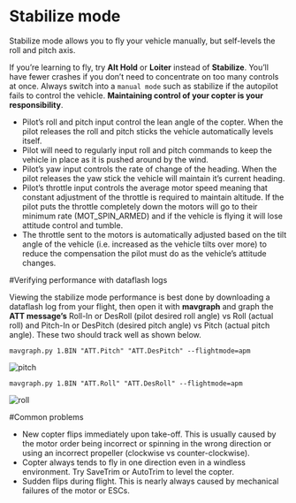 # Stabilize mode

Stabilize mode allows you to fly your vehicle manually, but self-levels the roll and pitch axis.

If you’re learning to fly, try **Alt Hold** or **Loiter** instead of **Stabilize**. You’ll have fewer crashes if you don’t need to concentrate on too many controls at once. Always switch into a `manual mode` such as stabilize if the autopilot fails to control the vehicle. **Maintaining control of your copter is your responsibility**.

+ Pilot’s roll and pitch input control the lean angle of the copter.  When the pilot releases the roll and pitch sticks the vehicle automatically levels itself.
+ Pilot will need to regularly input roll and pitch commands to keep the vehicle in place as it is pushed around by the wind.
+ Pilot’s yaw input controls the rate of change of the heading.  When the pilot releases the yaw stick the vehicle will maintain it’s current heading.
+ Pilot’s throttle input controls the average motor speed meaning that constant adjustment of the throttle is required to maintain altitude.  If the pilot puts the throttle completely down the motors will go to their minimum rate (MOT_SPIN_ARMED) and if the vehicle is flying it will lose attitude control and tumble.
+ The throttle sent to the motors is automatically adjusted based on the tilt angle of the vehicle (i.e. increased as the vehicle tilts over more) to reduce the compensation the pilot must do as the vehicle’s attitude changes.

#Verifying performance with dataflash logs

Viewing the stabilize mode performance is best done by downloading a dataflash log from your flight, then open it with **mavgraph** and graph the **ATT message’s** Roll-In or DesRoll (pilot desired roll angle) vs Roll (actual roll) and Pitch-In or DesPitch (desired pitch angle) vs Pitch (actual pitch angle). These two should track well as shown below.

```
mavgraph.py 1.BIN "ATT.Pitch" "ATT.DesPitch" --flightmode=apm
```
![pitch](../en/erleimg/STA/STA_pitch.png)

```
mavgraph.py 1.BIN "ATT.Roll" "ATT.DesRoll" --flightmode=apm
```
![roll](../en/erleimg/STA/STA_roll.png)

#Common problems
+ New copter flips immediately upon take-off.  This is usually caused by the motor order being incorrect or spinning in the wrong direction or using an incorrect propeller (clockwise vs counter-clockwise).
+ Copter always tends to fly in one direction even in a windless environment.  Try SaveTrim or AutoTrim to level the copter.
+ Sudden flips during flight.  This is nearly always caused by mechanical failures of the motor or ESCs.

